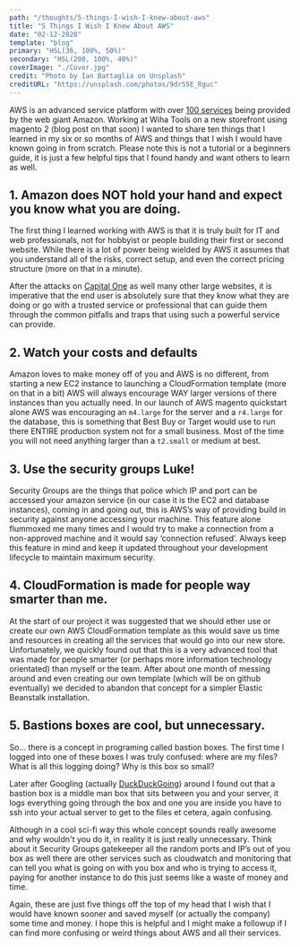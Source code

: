 ```yaml
---
path: "/thoughts/5-things-I-wish-I-knew-about-aws"
title: "5 Things I Wish I Knew About AWS"
date: "02-12-2020"
template: "blog"
primary: "HSL(36, 100%, 50%)"
secondary: "HSL(200, 100%, 40%)"
coverImage: "./Cover.jpg"
credit: "Photo by Ian Battaglia on Unsplash"
creditURL: "https://unsplash.com/photos/9drS5E_Rguc"
---
```


AWS is an advanced service platform with over [100 services](https://www.quora.com/How-many-AWS-services-are-there) being provided by the web giant Amazon. Working at Wiha Tools on a new storefront using magento 2 (blog post on that soon) I wanted to share ten things that I learned in my six or so months of AWS and things that I wish I would have known going in from scratch. Please note this is not a tutorial or a beginners guide, it is just a few helpful tips that I found handy and want others to learn as well.

## 1. Amazon does NOT hold your hand and expect you know what you are doing.

The first thing I learned working with AWS is that it is truly built for IT and web professionals, not for hobbyist or people building their first or second website. While there is a lot of power being wielded by AWS it assumes that you understand all of the risks, correct setup, and even the correct pricing structure (more on that in a minute).

After the attacks on [Capital One](https://www.cnn.com/2019/07/29/business/capital-one-data-breach/index.html) as well many other large websites, it is imperative that the end user is absolutely sure that they know what they are doing or go with a trusted service or professional that can guide them through the common pitfalls and traps that using such a powerful service can provide.

## 2. Watch your costs and defaults

Amazon loves to make money off of you and AWS is no different, from starting a new EC2 instance to launching a CloudFormation template (more on that in a bit) AWS will always encourage WAY larger versions of there instances than you actually need. In our launch of AWS magento quickstart alone AWS was encouraging an `m4.large` for the server and a `r4.large` for the database, this is something that Best Buy or Target would use to run there ENTIRE production system not for a small business. Most of the time you will not need anything larger than a `t2.small` or medium at best.

## 3. Use the security groups Luke!

Security Groups are the things that police which IP and port can be accessed your amazon service (in our case it is the EC2 and database instances), coming in and going out, this is AWS’s way of providing build in security against anyone accessing your machine. This feature alone flummoxed me many times and I would try to make a connection from a non-approved machine and it would say ‘connection refused’. Always keep this feature in mind and keep it updated throughout your development lifecycle to maintain maximum security.

## 4. CloudFormation is made for people way smarter than me.

At the start of our project it was suggested that we should ether use or create our own AWS CloudFormation template as this would save us time and resources in creating all the services that would go into our new store. Unfortunately, we quickly found out that this is a very advanced tool that was made for people smarter (or perhaps more information technology orientated) than myself or the team. After about one month of messing around and even creating our own template (which will be on github eventually) we decided to abandon that concept for a simpler Elastic Beanstalk installation.

## 5. Bastions boxes are cool, but unnecessary.

So… there is a concept in programing called bastion boxes. The first time I logged into one of these boxes I was truly confused: where are my files? What is all this logging doing? Why is this box so small?

Later after Googling (actually [DuckDuckGoing](https://duckduckgo.com)) around I found out that a bastion box is a middle man box that sits between you and your server, it logs everything going through the box and one you are inside you have to ssh into your actual server to get to the files et cetera, again confusing.

Although in a cool sci-fi way this whole concept sounds really awesome and why wouldn't you do it, in reality it is just really unnecessary. Think about it Security Groups gatekeeper all the random ports and IP’s out of you box as well there are other services such as cloudwatch and monitoring that can tell you what is going on with you box and who is trying to access it, paying for another instance to do this just seems like a waste of money and time.

Again, these are just five things off the top of my head that I wish that I would have known sooner and saved myself (or actually the company) some time and money. I hope this is helpful and I might make a followup if I can find more confusing or weird things about AWS and all their services.
